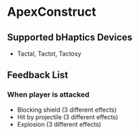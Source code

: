 # ApexConstruct

## Supported bHaptics Devices
- Tactal, Tactot, Tactosy

## Feedback List
### When player is attacked
* Blocking shield (3 different effects)
* Hit by projectile (3 different effects)
* Explosion (3 different effects)
